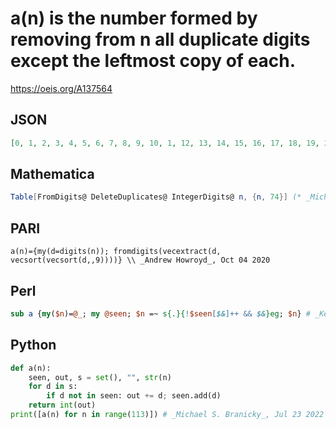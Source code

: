# a\(n\) is the number formed by removing from n all duplicate digits except the leftmost copy of each\.
https://oeis.org/A137564
## JSON
```JSON
[0, 1, 2, 3, 4, 5, 6, 7, 8, 9, 10, 1, 12, 13, 14, 15, 16, 17, 18, 19, 20, 21, 2, 23, 24, 25, 26, 27, 28, 29, 30, 31, 32, 3, 34, 35, 36, 37, 38, 39, 40, 41, 42, 43, 4, 45, 46, 47, 48, 49, 50, 51, 52, 53, 54, 5, 56, 57, 58, 59, 60, 61, 62, 63, 64, 65, 6, 67, 68, 69, 70, 71, 72, 73, 74, 75, 76, 7, 78, 79, 80, 81, 82, 83, 84, 85, 86, 87, 8, 89, 90, 91, 92, 93, 94, 95, 96, 97, 98, 9, 10, 10, 102, 103, 104, 105, 106, 107, 108, 109, 10, 1, 12]
```
## Mathematica
```Mathematica
Table[FromDigits@ DeleteDuplicates@ IntegerDigits@ n, {n, 74}] (* _Michael De Vlieger_, Jun 01 2016 *)
```
## PARI
```PARI
a(n)={my(d=digits(n)); fromdigits(vecextract(d, vecsort(vecsort(d,,9))))} \\ _Andrew Howroyd_, Oct 04 2020
```
## Perl
```Perl
sub a {my($n)=@_; my @seen; $n =~ s{.}{!$seen[$&]++ && $&}eg; $n} # _Kevin Ryde_, Oct 04 2020
```
## Python
```Python
def a(n):
    seen, out, s = set(), "", str(n)
    for d in s:
        if d not in seen: out += d; seen.add(d)
    return int(out)
print([a(n) for n in range(113)]) # _Michael S. Branicky_, Jul 23 2022
```
